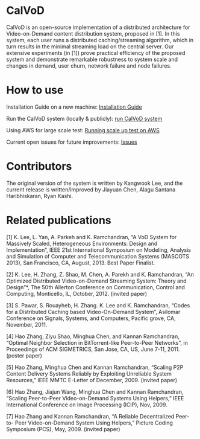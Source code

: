 CalVoD
======

CalVoD is an open-source implementation of a distributed architecture for Video-on-Demand content distribution system, proposed in [1]. In this system, each user runs a distributed caching/streaming algorithm, which in turn results in the minimal streaming load on the central server. Our extensive experiments (in [1]) prove practical efficiency of the proposed system and demonstrate remarkable robustness to system scale and changes in demand, user churn, network failure and node failures. 


How to use
======
Installation Guide on a new machine: [Installation Guide](https://github.com/kw1jjang/CalVoD/wiki/Installation-Guide)

Run the CalVoD system (locally & publicly): [run CalVoD system](https://github.com/kw1jjang/CalVoD/wiki/run-CalVoD-system)

Using AWS for large scale test: [Running scale up test on AWS](https://github.com/kw1jjang/CalVoD/wiki/Running-scale-up-test-on-AWS)

Current open issues for future improvements: [Issues](https://github.com/kw1jjang/CalVoD/issues)


Contributors
======
The original version of the system is written by Kangwook Lee, and the current release is written/improved by Jiayuan Chen, Alagu Santana Haribhiskaran, Ryan Kashi.


Related publications
======
[1] K. Lee, L. Yan, A. Parkeh and K. Ramchandran, “A VoD System for Massively Scaled, Heterogeneous Environments: Design and Implementation”, IEEE 21st International Symposium on Modeling, Analysis and Simulation of Computer and Telecommunication Systems (MASCOTS 2013), San Francisco, CA, August, 2013. Best Paper Finalist.

[2] K. Lee, H. Zhang, Z. Shao, M. Chen, A. Parekh and K. Ramchandran, “An Optimized Distributed Video-on-Demand Streaming System: Theory and Design”*, The 50th Allerton Conference on Communication, Control and Computing, Monticello, IL, October, 2012. (invited paper)

[3] S. Pawar, S. Rouayheb, H. Zhang. K. Lee and K. Ramchandran, “Codes for a Distributed Caching based Video-On-Demand System”, Asilomar Conference on Signals, Systems, and Computers, Pacific grove, CA, November, 2011.

[4] Hao Zhang, Ziyu Shao, Minghua Chen, and Kannan Ramchandran, “Optimal Neighbor Selection in BitTorrent-like Peer-to-Peer Networks”, in Proceedings of ACM SIGMETRICS, San Jose, CA, US, June 7-11, 2011. (poster paper)

[5] Hao Zhang, Minghua Chen and Kannan Ramchandran, “Scaling P2P Content Delivery Systems Reliably by Exploiting Unreliable System Resources,” IEEE MMTC E-Letter of December, 2009. (invited paper)

[6] Hao Zhang, Jiajun Wang, Minghua Chen and Kannan Ramchandran, “Scaling Peer-to-Peer Video-on-Demand Systems Using Helpers,” IEEE International Conference on Image Processing (ICIP), Nov, 2009.

[7] Hao Zhang and Kannan Ramchandran, “A Reliable Decentralized Peer-to- Peer Video-on-Demand System Using Helpers,” Picture Coding Symposium (PCS), May, 2009. (invited paper)

